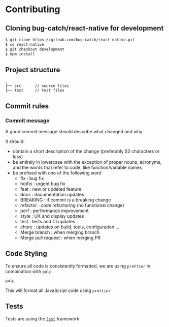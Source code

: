 # Contributing

## Cloning bug-catch/react-native for development

```bash
$ git clone https://github.com/bug-catch/react-native.git
$ cd react-native
$ git checkout development
$ npm install
```

## Project structure

```
.
├── src      // source files
├── test     // test files
```

## Commit rules

### Commit message

A good commit message should describe what changed and why.

It should:

-   contain a short description of the change (preferably 50 characters or less)
-   be entirely in lowercase with the exception of proper nouns, acronyms, and the words that refer to code, like function/variable names
-   be prefixed with one of the following word
    -   fix : bug fix
    -   hotfix : urgent bug fix
    -   feat : new or updated feature
    -   docs : documentation updates
    -   BREAKING : if commit is a breaking change
    -   refactor : code refactoring (no functional change)
    -   perf : performance improvement
    -   style : UX and display updates
    -   test : tests and CI updates
    -   chore : updates on build, tools, configuration ...
    -   Merge branch : when merging branch
    -   Merge pull request : when merging PR

## Code Styling

To ensure all code is consistently formatted, we are using `prettier` in combination with `gulp`

```bash
gulp
```

This will format all JavaScript code using `prettier`

## Tests

Tests are using the [`Jest`](https://jestjs.io/) framework
